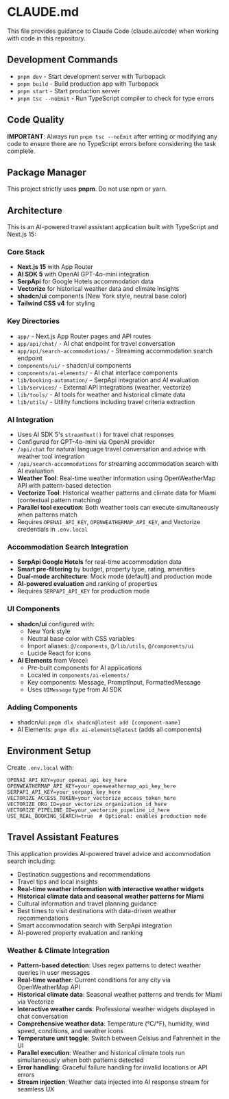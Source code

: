 # CLAUDE.md

This file provides guidance to Claude Code (claude.ai/code) when working with code in this repository.

## Development Commands

- `pnpm dev` - Start development server with Turbopack
- `pnpm build` - Build production app with Turbopack
- `pnpm start` - Start production server
- `pnpm tsc --noEmit` - Run TypeScript compiler to check for type errors

## Code Quality

**IMPORTANT**: Always run `pnpm tsc --noEmit` after writing or modifying any code to ensure there are no TypeScript errors before considering the task complete.

## Package Manager

This project strictly uses **pnpm**. Do not use npm or yarn.

## Architecture

This is an AI-powered travel assistant application built with TypeScript and Next.js 15:

### Core Stack
- **Next.js 15** with App Router
- **AI SDK 5** with OpenAI GPT-4o-mini integration
- **SerpApi** for Google Hotels accommodation data
- **Vectorize** for historical weather data and climate insights
- **shadcn/ui** components (New York style, neutral base color)
- **Tailwind CSS v4** for styling

### Key Directories
- `app/` - Next.js App Router pages and API routes
- `app/api/chat/` - AI chat endpoint for travel conversation
- `app/api/search-accommodations/` - Streaming accommodation search endpoint
- `components/ui/` - shadcn/ui components
- `components/ai-elements/` - AI chat interface components
- `lib/booking-automation/` - SerpApi integration and AI evaluation
- `lib/services/` - External API integrations (weather, vectorize)
- `lib/tools/` - AI tools for weather and historical climate data
- `lib/utils/` - Utility functions including travel criteria extraction

### AI Integration
- Uses AI SDK 5's `streamText()` for travel chat responses
- Configured for GPT-4o-mini via OpenAI provider
- `/api/chat` for natural language travel conversation and advice with weather tool integration
- `/api/search-accommodations` for streaming accommodation search with AI evaluation
- **Weather Tool**: Real-time weather information using OpenWeatherMap API with pattern-based detection
- **Vectorize Tool**: Historical weather patterns and climate data for Miami (contextual pattern matching)
- **Parallel tool execution**: Both weather tools can execute simultaneously when patterns match
- Requires `OPENAI_API_KEY`, `OPENWEATHERMAP_API_KEY`, and Vectorize credentials in `.env.local`

### Accommodation Search Integration
- **SerpApi Google Hotels** for real-time accommodation data
- **Smart pre-filtering** by budget, property type, rating, amenities
- **Dual-mode architecture**: Mock mode (default) and production mode
- **AI-powered evaluation** and ranking of properties
- Requires `SERPAPI_API_KEY` for production mode

### UI Components
- **shadcn/ui** configured with:
  - New York style
  - Neutral base color with CSS variables
  - Import aliases: `@/components`, `@/lib/utils`, `@/components/ui`
  - Lucide React for icons
- **AI Elements** from Vercel:
  - Pre-built components for AI applications
  - Located in `components/ai-elements/`
  - Key components: Message, PromptInput, FormattedMessage
  - Uses `UIMessage` type from AI SDK

### Adding Components
- shadcn/ui: `pnpm dlx shadcn@latest add [component-name]`
- AI Elements: `pnpm dlx ai-elements@latest` (adds all components)

## Environment Setup

Create `.env.local` with:
```
OPENAI_API_KEY=your_openai_api_key_here
OPENWEATHERMAP_API_KEY=your_openweathermap_api_key_here
SERPAPI_API_KEY=your_serpapi_key_here
VECTORIZE_ACCESS_TOKEN=your_vectorize_access_token_here
VECTORIZE_ORG_ID=your_vectorize_organization_id_here
VECTORIZE_PIPELINE_ID=your_vectorize_pipeline_id_here
USE_REAL_BOOKING_SEARCH=true  # Optional: enables production mode
```

## Travel Assistant Features

This application provides AI-powered travel advice and accommodation search including:
- Destination suggestions and recommendations
- Travel tips and local insights
- **Real-time weather information with interactive weather widgets**
- **Historical climate data and seasonal weather patterns for Miami**
- Cultural information and travel planning guidance
- Best times to visit destinations with data-driven weather recommendations
- Smart accommodation search with SerpApi integration
- AI-powered property evaluation and ranking

### Weather & Climate Integration
- **Pattern-based detection**: Uses regex patterns to detect weather queries in user messages
- **Real-time weather**: Current conditions for any city via OpenWeatherMap API
- **Historical climate data**: Seasonal weather patterns and trends for Miami via Vectorize
- **Interactive weather cards**: Professional weather widgets displayed in chat conversation
- **Comprehensive weather data**: Temperature (°C/°F), humidity, wind speed, conditions, and weather icons
- **Temperature unit toggle**: Switch between Celsius and Fahrenheit in the UI
- **Parallel execution**: Weather and historical climate tools run simultaneously when both patterns detected
- **Error handling**: Graceful failure handling for invalid locations or API errors
- **Stream injection**: Weather data injected into AI response stream for seamless UX